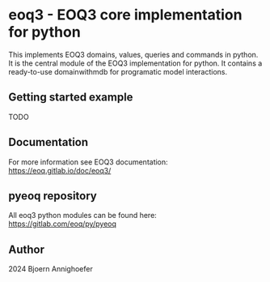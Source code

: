 # eoq3 - EOQ3 core implementation for python

This implements EOQ3 domains, values, queries and commands in python. 
It is the central module of the EOQ3 implementation for python. 
It contains a ready-to-use domainwithmdb for programatic model interactions.

## Getting started example 

   TODO

## Documentation

For more information see EOQ3 documentation: https://eoq.gitlab.io/doc/eoq3/

## pyeoq repository

All eoq3 python modules can be found here: https://gitlab.com/eoq/py/pyeoq

## Author

2024 Bjoern Annighoefer


